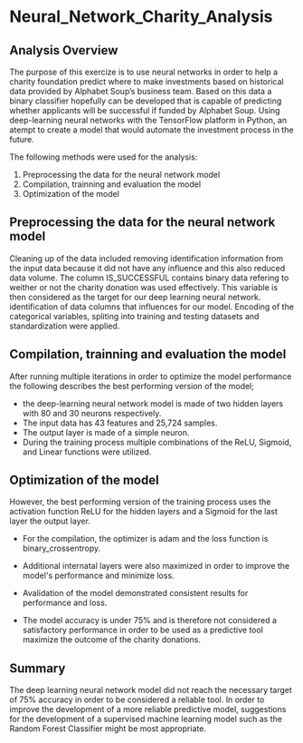 # Neural_Network_Charity_Analysis

## Analysis Overview


The purpose of this exercize is to use neural networks in order to help a charity foundation predict where to make investments based on historical data provided by Alphabet Soup’s business team.  Based on this data a binary classifier hopefully can be developed that is capable of predicting whether applicants will be successful if funded by Alphabet Soup.
Using deep-learning neural networks with the TensorFlow platform in Python, an atempt to create a model that would automate the investment process in the future.

The following methods were used for the analysis:

1. Preprocessing the data for the neural network model
2. Compilation, trainning and evaluation the model
3. Optimization of the model


## Preprocessing the data for the neural network model

Cleaning up of the data included removing identification information from the input data because it did not have any influence and this also reduced data volume.
The column IS_SUCCESSFUL contains binary data refering to weither or not the charity donation was used effectively. This variable is then considered as the target for our deep learning neural network.
identification of data columns that influences for our model.
Encoding of the categorical variables, spliting into training and testing datasets and standardization were applied.


## Compilation, trainning and evaluation the model

After running multiple iterations in order to optimize the model performance the following describes the best performing version of the model;

  *  the deep-learning neural network model is made of two hidden layers with 80 and 30 neurons respectively.
  *  The input data has 43 features and 25,724 samples.
  *  The output layer is made of a simple neuron.
  *  During the training process multiple combinations of the ReLU, Sigmoid, and Linear              functions were utilized.
  
 ## Optimization of the model
 
  However, the best performing version of the training process uses the activation function ReLU    for the hidden layers and a Sigmoid for the last layer the output layer. 
  
  * For the compilation, the optimizer is adam and the loss function is binary_crossentropy.
  * Additional internatal layers were also maximized in order to improve the model's              performance and minimize loss.
  * Avalidation of the model demonstrated consistent results for performance and loss.
  
  * The model accuracy is under 75% and is therefore not considered a satisfactory performance in order to be used as a predictive tool maximize the outcome of the charity donations.
  
## Summary
The deep learning neural network model did not reach the necessary target of 75% accuracy in order to be considered a reliable tool.
In order to improve the development of a more reliable predictive model, suggestions for the development of a supervised machine learning model such as the Random Forest Classifier might be most appropriate.
